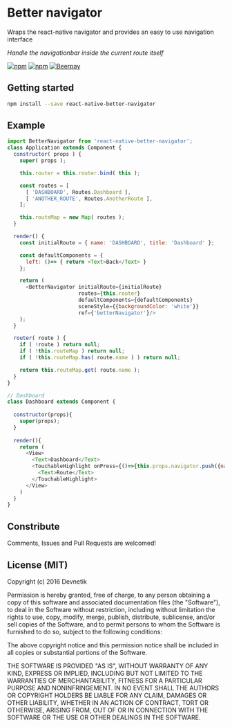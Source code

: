 # Better navigator

Wraps the react-native navigator and provides an easy to use navigation interface

*Handle the navigationbar inside the current route itself*

[![npm](https://img.shields.io/npm/dm/react-native-better-navigator.svg?maxAge=2592000)](https://www.npmjs.com/package/react-native-better-navigator)
[![npm](https://img.shields.io/npm/v/react-native-better-navigator.svg?maxAge=2592000)](https://www.npmjs.com/package/react-native-better-navigator)
[![Beerpay](https://beerpay.io/Devnetik/react-native-better-navigator/badge.svg?style=flat)](https://beerpay.io/Devnetik/react-native-better-navigator)

## Getting started
```sh
npm install --save react-native-better-navigator
```

## Example

```javascript
import BetterNavigator from 'react-native-better-navigator';
class Application extends Component {
  constructor( props ) {
    super( props );

    this.router = this.router.bind( this );

    const routes = [
      [ 'DASHBOARD', Routes.Dashboard ],
      [ 'ANOTHER_ROUTE', Routes.AnotherRoute ],
    ];

    this.routeMap = new Map( routes );
  }

  render() {
    const initialRoute = { name: 'DASHBOARD', title: 'Dashboard' };

    const defaultComponents = {
      left: ()=> { return <Text>Back</Text> }
    };

    return (
      <BetterNavigator initialRoute={initialRoute}
                       routes={this.router}
                       defaultComponents={defaultComponents}
                       sceneStyle={{backgroundColor: 'white'}}
                       ref={'betterNavigator'}/>
    );
  }

  router( route ) {
    if ( !route ) return null;
    if ( !this.routeMap ) return null;
    if ( !this.routeMap.has( route.name ) ) return null;

    return this.routeMap.get( route.name );
  }
}

// Dashboard
class Dashboard extends Component {
  
  constructor(props){
    super(props);
  }
  
  render(){
    return (
      <View>
        <Text>Dashboard</Text>
        <TouchableHighlight onPress={()=>{this.props.navigator.push({name: 'ANOTHER_ROUTE', title: 'Another route'})}}>
          <Text>Route</Text>
        </TouchableHighlight>
      </View>
    )
  }
}
```

## Constribute

Comments, Issues and Pull Requests are welcomed!

## License (MIT)

Copyright (c) 2016 Devnetik

Permission is hereby granted, free of charge, to any person obtaining a copy of this software and associated documentation files (the "Software"), to deal in the Software without restriction, including without limitation the rights to use, copy, modify, merge, publish, distribute, sublicense, and/or sell copies of the Software, and to permit persons to whom the Software is furnished to do so, subject to the following conditions:

The above copyright notice and this permission notice shall be included in all copies or substantial portions of the Software.

THE SOFTWARE IS PROVIDED "AS IS", WITHOUT WARRANTY OF ANY KIND, EXPRESS OR IMPLIED, INCLUDING BUT NOT LIMITED TO THE WARRANTIES OF MERCHANTABILITY, FITNESS FOR A PARTICULAR PURPOSE AND NONINFRINGEMENT. IN NO EVENT SHALL THE AUTHORS OR COPYRIGHT HOLDERS BE LIABLE FOR ANY CLAIM, DAMAGES OR OTHER LIABILITY, WHETHER IN AN ACTION OF CONTRACT, TORT OR OTHERWISE, ARISING FROM, OUT OF OR IN CONNECTION WITH THE SOFTWARE OR THE USE OR OTHER DEALINGS IN THE SOFTWARE.